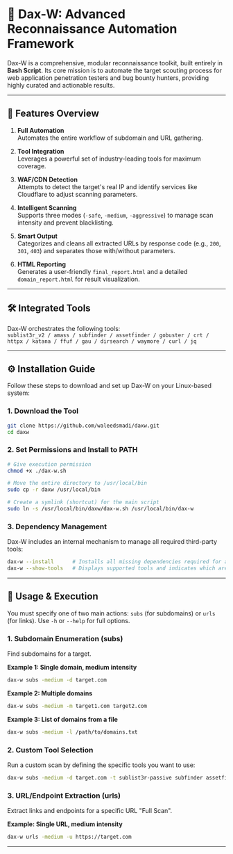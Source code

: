 # 🚀 Dax-W: Advanced Reconnaissance Automation Framework

Dax-W is a comprehensive, modular reconnaissance toolkit, built entirely in **Bash Script**. Its core mission is to automate the target scouting process for web application penetration testers and bug bounty hunters, providing highly curated and actionable results.

---

## 🌟 Features Overview

1. **Full Automation**  
   Automates the entire workflow of subdomain and URL gathering.

2. **Tool Integration**  
   Leverages a powerful set of industry-leading tools for maximum coverage.

3. **WAF/CDN Detection**  
   Attempts to detect the target's real IP and identify services like Cloudflare to adjust scanning parameters.

4. **Intelligent Scanning**  
   Supports three modes (`-safe`, `-medium`, `-aggressive`) to manage scan intensity and prevent blacklisting.

5. **Smart Output**  
   Categorizes and cleans all extracted URLs by response code (e.g., `200`, `301`, `403`) and separates those with/without parameters.

6. **HTML Reporting**  
   Generates a user-friendly `final_report.html` and a detailed `domain_report.html` for result visualization.

---

## 🛠️ Integrated Tools

Dax-W orchestrates the following tools:  
`sublist3r_v2 / amass / subfinder / assetfinder / gobuster / crt / httpx / katana / ffuf / gau / dirsearch / waymore / curl / jq`

---

## ⚙️ Installation Guide

Follow these steps to download and set up Dax-W on your Linux-based system:

### 1. Download the Tool
```bash
git clone https://github.com/waleedsmadi/daxw.git
cd daxw
```

### 2. Set Permissions and Install to PATH
```bash
# Give execution permission
chmod +x ./dax-w.sh

# Move the entire directory to /usr/local/bin
sudo cp -r daxw /usr/local/bin

# Create a symlink (shortcut) for the main script
sudo ln -s /usr/local/bin/daxw/dax-w.sh /usr/local/bin/dax-w
```

### 3. Dependency Management
Dax-W includes an internal mechanism to manage all required third-party tools:

```bash
dax-w --install      # Installs all missing dependencies required for a full scan.
dax-w --show-tools   # Displays supported tools and indicates which are installed or uninstalled.
```

---

## 🚀 Usage & Execution

You must specify one of two main actions: `subs` (for subdomains) or `urls` (for links). Use `-h` or `--help` for full options.

### 1. Subdomain Enumeration (subs)  
Find subdomains for a target.

**Example 1: Single domain, medium intensity**
```bash
dax-w subs -medium -d target.com
```

**Example 2: Multiple domains**
```bash
dax-w subs -medium -m target1.com target2.com
```

**Example 3: List of domains from a file**
```bash
dax-w subs -medium -l /path/to/domains.txt
```

### 2. Custom Tool Selection  
Run a custom scan by defining the specific tools you want to use:
```bash
dax-w subs -medium -d target.com -t sublist3r-passive subfinder assetfinder
```

### 3. URL/Endpoint Extraction (urls)  
Extract links and endpoints for a specific URL "Full Scan".

**Example: Single URL, medium intensity**
```bash
dax-w urls -medium -u https://target.com
```

---
